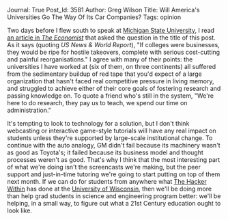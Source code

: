 Journal: True
Post_Id: 3581
Author: Greg Wilson
Title: Will America's Universities Go The Way Of Its Car Companies?
Tags: opinion

<p>Two days before I flew south to speak at <a href="http://www.msu.edu/">Michigan State University</a>, I read <a href="http://www.economist.com/node/16941775">an article in <em>The Economist</em></a> that asked the question in the title of this post. As it says (quoting <em>US News &amp; World Report</em>), "If colleges were  businesses, they would be ripe for hostile takeovers, complete with  serious cost-cutting and painful reorganisations." I agree with many of their points: the universities I have worked at (six of them, on three continents) all suffered from the sedimentary buildup of red tape that you'd expect of a large organization that hasn't faced real competitive pressure in living memory, and struggled to achieve either of their core goals of fostering research and passing knowledge on. To quote a friend who's still in the system, "We're here to do research, they pay us to teach, we spend our time on administration."</p>
<p>It's tempting to look to technology for a solution, but I don't think webcasting or interactive game-style tutorials will have any real impact on students unless they're supported by large-scale institutional change. To continue with the auto analogy, GM didn't fail because its machinery wasn't as good as Toyota's; it failed because its business model and thought processes weren't as good. That's why I think that the most interesting part of what we're doing isn't the screencasts we're making, but the peer support and just-in-time tutoring we're going to start putting on top of them next month. If we can do for students from anywhere what <a href="http://hackerwithin.org/thw/">The Hacker Within</a> has done at the <a href="http://www.wisc.edu/">University of Wisconsin</a>, then we'll be doing more than help grad students in science and engineering program better: we'll be helping, in a small way, to figure out what a 21st Century education ought to look like.</p>
